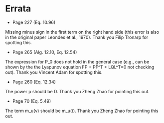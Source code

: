 # Errata

* Page 227 (Eq. 10.96)

Missing minus sign in the first term on the right hand side (this error is also in the original paper Leondes et al., 1970). Thank you Filip Tronarp for spotting this. 

* Page 265 (Alg. 12.10, Eq. 12.54)

The expression for P_0 does not hold in the general case (e.g., can be shown by the the Lyapunov equation FP + PF^T + LQL^T=0 not checking out). Thank you Vincent Adam for spotting this.

* Page 260 (Eq. 12.34)

The power p should be D. Thank you Zheng Zhao for pointing this out.

* Page 70 (Eq. 5.49)

The term m_u(v) should be m_u(t). Thank you Zheng Zhao for pointing this out.

